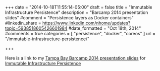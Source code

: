 +++
date = "2014-10-18T11:55:14-05:00"
draft = false
title = "Immutable Infrastructure Persistence"
description = "Barcamp 2014 presentation slides"
#comment = "Persistence layers as Docker containers"
#linkedin_share = https://www.linkedin.com/nhome/updates?topic=5938518605426601984
#date_formatted = "Oct 18th, 2014"
#comments = true
categories = [ "persistence", "docker", "coreos" ]
url = "/immutable-infrastructure-persistence/"

+++

Here is a link to my [Tampa Bay Barcamp 2014 presentation slides](http://barcamptampabay.org/) for [Immutable Infrastructure Persistence](http://ian.blenke.com/immutable-infrastructure-persistence/)
